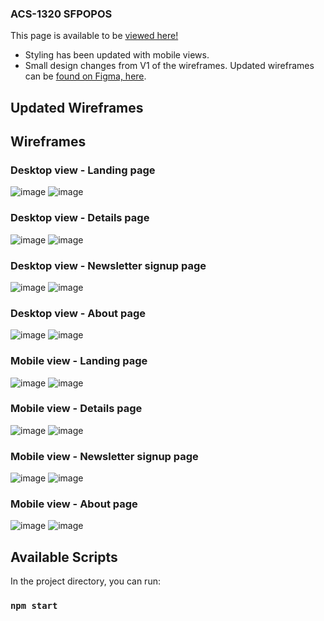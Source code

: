 ### ACS-1320 SFPOPOS

This page is available to be [viewed here!](energeist.github.io/acs-1320-popos-site)
- Styling has been updated with mobile views.
- Small design changes from V1 of the wireframes.  Updated wireframes can be [found on Figma, here](https://www.figma.com/file/si5GInd20BGWxXeDbBOdQi/SFPOPOS-Wireframes-V-2.0?node-id=0-1&t=kDkyoaljeOInG0Fa-0).

## Updated Wireframes

## Wireframes
### Desktop view - Landing page
![image](https://user-images.githubusercontent.com/111889289/232106980-f89bdc38-dd1f-4106-8c28-cd0f9501fa99.png)
![image](https://user-images.githubusercontent.com/111889289/232106791-e87c1436-8fcf-4de4-8bcb-e64bc1e650fd.png)

### Desktop view - Details page
![image](https://user-images.githubusercontent.com/111889289/232109437-36416d94-48ad-4a40-9cc0-d4b16239cf46.png)
![image](https://user-images.githubusercontent.com/111889289/232108982-ec2af12c-703c-481b-9f41-3249faad88c9.png)

### Desktop view - Newsletter signup page
![image](https://user-images.githubusercontent.com/111889289/232109475-207f75da-6724-47ed-baac-25b14bc00f3c.png)
![image](https://user-images.githubusercontent.com/111889289/232109155-5dd3d5b0-e03e-4046-9589-0f644b019c44.png)

### Desktop view - About page
![image](https://user-images.githubusercontent.com/111889289/232109526-6e473429-92ae-49a0-9e2d-ff2f874b9e31.png)
![image](https://user-images.githubusercontent.com/111889289/232109239-8584c0e7-d6c5-4292-a113-9419223a7f79.png)

### Mobile view - Landing page
![image](https://user-images.githubusercontent.com/111889289/232109597-f08d63ca-3574-46e3-8a4e-64d746b166c7.png)
![image](https://user-images.githubusercontent.com/111889289/232109963-baaf4177-55d4-417c-96ae-699fc76f5189.png)

### Mobile view - Details page
![image](https://user-images.githubusercontent.com/111889289/232109748-b4b154e7-811a-4654-ae9b-909bb4e34c23.png)
![image](https://user-images.githubusercontent.com/111889289/232110020-6e06d7a9-9aae-41a6-b963-4f2bd5d2244f.png)

### Mobile view - Newsletter signup page
![image](https://user-images.githubusercontent.com/111889289/232109802-3fde9d08-6539-4743-b889-026cb396a649.png)
![image](https://user-images.githubusercontent.com/111889289/232110072-48e86312-731b-4738-b9e5-a70bc3098dec.png)

### Mobile view - About page
![image](https://user-images.githubusercontent.com/111889289/232109834-c8b4fb24-074d-4cbf-8fe1-c3e11a5655db.png)
![image](https://user-images.githubusercontent.com/111889289/232110113-85b2da82-1049-41ce-942d-a65a2529370c.png)

## Available Scripts

In the project directory, you can run:

### `npm start`
